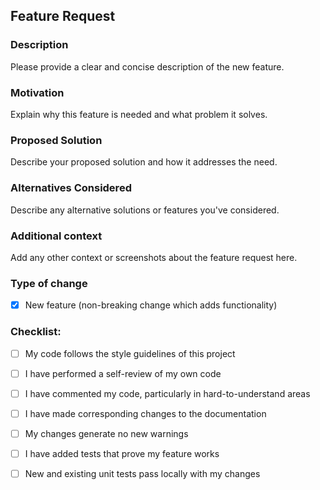 ## Feature Request

### Description
Please provide a clear and concise description of the new feature.

### Motivation
Explain why this feature is needed and what problem it solves.

### Proposed Solution
Describe your proposed solution and how it addresses the need.

### Alternatives Considered
Describe any alternative solutions or features you've considered.

### Additional context
Add any other context or screenshots about the feature request here.

### Type of change
- [x] New feature (non-breaking change which adds functionality)

### Checklist:
- [ ] My code follows the style guidelines of this project
- [ ] I have performed a self-review of my own code
- [ ] I have commented my code, particularly in hard-to-understand areas
- [ ] I have made corresponding changes to the documentation
- [ ] My changes generate no new warnings
- [ ] I have added tests that prove my feature works
- [ ] New and existing unit tests pass locally with my changes

